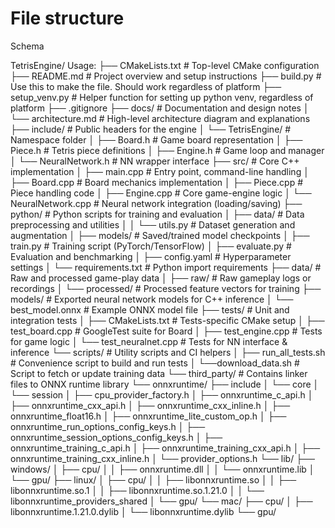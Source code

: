 # File structure

Schema

TetrisEngine/                 Usage:
├── CMakeLists.txt            # Top-level CMake configuration
├── README.md                 # Project overview and setup instructions
├── build.py                  # Use this to make the file. Should work regardless of platform
├── setup_venv.py             # Helper function for setting up python venv, regardless of platform
├── .gitignore
├── docs/                     # Documentation and design notes
│   └── architecture.md       # High-level architecture diagram and explanations
├── include/                  # Public headers for the engine
│   └── TetrisEngine/         # Namespace folder
│       ├── Board.h           # Game board representation
│       ├── Piece.h           # Tetris piece definitions
│       ├── Engine.h          # Game loop and manager
│       └── NeuralNetwork.h   # NN wrapper interface
├── src/                      # Core C++ implementation
│   ├── main.cpp              # Entry point, command-line handling
│   ├── Board.cpp             # Board mechanics implementation
│   ├── Piece.cpp             # Piece handling code
│   ├── Engine.cpp            # Core game-engine logic
│   └── NeuralNetwork.cpp     # Neural network integration (loading/saving)
├── python/                   # Python scripts for training and evaluation
│   ├── data/                 # Data preprocessing and utilities
│   │   └── utils.py          # Dataset generation and augmentation
│   ├── models/               # Saved/trained model checkpoints
│   ├── train.py              # Training script (PyTorch/TensorFlow)
│   ├── evaluate.py           # Evaluation and benchmarking
│   ├── config.yaml           # Hyperparameter settings
│   └── requirements.txt      # Python import requirements
├── data/                     # Raw and processed game-play data
│   ├── raw/                  # Raw gameplay logs or recordings
│   └── processed/            # Processed feature vectors for training
├── models/                   # Exported neural network models for C++ inference
│   └── best_model.onnx       # Example ONNX model file
├── tests/                    # Unit and integration tests
│   ├── CMakeLists.txt        # Tests-specific CMake setup
│   ├── test_board.cpp        # GoogleTest suite for Board
│   ├── test_engine.cpp       # Tests for game logic
│   └── test_neuralnet.cpp    # Tests for NN interface & inference
└── scripts/                  # Utility scripts and CI helpers
│   ├── run_all_tests.sh      # Convenience script to build and run tests
│   └──download_data.sh       # Script to fetch or update training data
└── third_party/              # Contains linker files to ONNX runtime library
    └── onnxruntime/
        ├── include
        │   └── core
        │       └── session
        │           ├── cpu_provider_factory.h
        │           ├── onnxruntime_c_api.h
        │           ├── onnxruntime_cxx_api.h
        │           ├── onnxruntime_cxx_inline.h
        │           ├── onnxruntime_float16.h
        │           ├── onnxruntime_lite_custom_op.h
        │           ├── onnxruntime_run_options_config_keys.h
        │           ├── onnxruntime_session_options_config_keys.h
        │           ├── onnxruntime_training_c_api.h
        │           ├── onnxruntime_training_cxx_api.h
        │           ├── onnxruntime_training_cxx_inline.h
        │           └── provider_options.h
        └── lib/
            ├── windows/
            │   ├── cpu/
            │   │   ├── onnxruntime.dll
            │   │   └── onnxruntime.lib
            │   └── gpu/
            ├── linux/
            │   ├── cpu/
            │   │   ├── libonnxruntime.so
            │   │   ├── libonnxruntime.so.1
            │   │   ├── libonnxruntime.so.1.21.0
            │   │   └── libonnxruntime_providers_shared
            │   └── gpu/
            └── mac/
                ├── cpu/
                │   ├── libonnxruntime.1.21.0.dylib
                │   └── libonnxruntime.dylib
                └── gpu/
